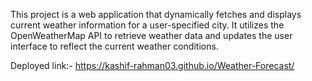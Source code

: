 This project is a web application that dynamically fetches and displays current weather information for a user-specified city. It utilizes the OpenWeatherMap API to retrieve weather data and updates the user interface to reflect the current weather conditions.


Deployed link:-
https://kashif-rahman03.github.io/Weather-Forecast/
